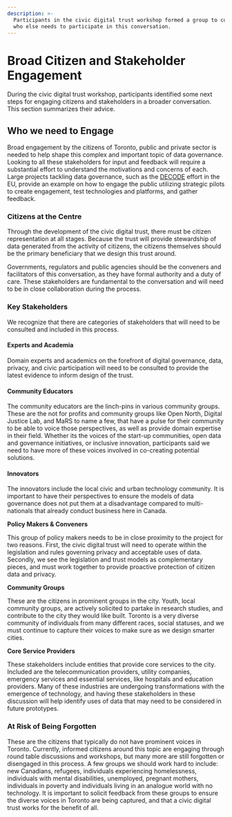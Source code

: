 ```yaml
---
description: >-
  Participants in the civic digital trust workshop formed a group to consider
  who else needs to participate in this conversation.
---
```


# Broad Citizen and Stakeholder Engagement

During the civic digital trust workshop, participants identified some next steps for engaging citizens and stakeholders in a broader conversation. This section summarizes their advice. 

## Who we need to Engage

Broad engagement by the citizens of Toronto, public and private sector is needed to help shape this complex and important topic of data governance. Looking to all these stakeholders for input and feedback will require a substantial effort to understand the motivations and concerns of each. Large projects tackling data governance, such as the [DECODE](https://decodeproject.eu/pilots) effort in the EU, provide an example on how to engage the public utilizing strategic pilots to create engagement, test technologies and platforms, and gather feedback. 

### Citizens at the Centre

Through the development of the civic digital trust, there must be citizen representation at all stages. Because the trust will provide stewardship of data generated from the activity of citizens, the citizens themselves should be the primary beneficiary that we design this trust around.  

Governments, regulators and public agencies should be the conveners and facilitators of this conversation, as they have formal authority and a duty of care. These stakeholders are fundamental to the conversation and will need to be in close collaboration during the process.  

### Key Stakeholders

We recognize that there are categories of stakeholders that will need to be consulted and included in this process.  

#### Experts and Academia

Domain experts and academics on the forefront of digital governance, data, privacy, and civic participation will need to be consulted to provide the latest evidence to inform design of the trust.  

#### Community Educators

The community educators are the linch-pins in various community groups.  These are the not for profits and community groups like Open North, Digital Justice Lab, and MaRS to name a few, that have a pulse for their community to be able to voice those perspectives, as well as provide domain expertise in their field. Whether its the voices of the start-up communities, open data and governance initiatives, or inclusive innovation, participants said we need to have more of these voices involved in co-creating potential solutions.

#### Innovators

The innovators include the local civic and urban technology community. It is important to have their perspectives to ensure the models of data governance does not put them at a disadvantage compared to multi-nationals that already conduct business here in Canada.  

**Policy Makers & Conveners**

This group of policy makers needs to be in close proximity to the project for two reasons. First, the civic digital trust will need to operate within the legislation and rules governing privacy and acceptable uses of data. Secondly, we see the legislation and trust models as complementary pieces, and must work together to provide proactive protection of citizen data and privacy. 

**Community Groups**

These are the citizens in prominent groups in the city. Youth, local community groups, are actively solicited to partake in research studies, and contribute to the city they would like built.  Toronto is a very diverse community of individuals from many different races, social statuses, and we must continue to capture their voices to make sure as we design smarter cities.

**Core Service Providers**

These stakeholders include entities that provide core services to the city.  Included are the telecommunication providers, utility companies, emergency services and essential services, like hospitals and education providers. Many of these industries are undergoing transformations with the emergence of technology, and having these stakeholders in these discussion will help identify uses of data that may need to be considered in future prototypes.

### At Risk of Being Forgotten

These are the citizens that typically do not have prominent voices in Toronto.  Currently, informed citizens around this topic are engaging through round table discussions and workshops, but many more are still forgotten or disengaged in this process. A few groups we should work hard to include: new Canadians, refugees, individuals experiencing homelessness, individuals with mental disabilities, unemployed, pregnant mothers, individuals in poverty and individuals living in an analogue world with no technology. It is important to solicit feedback from these groups to ensure the diverse voices in Toronto are being captured, and that a civic digital trust works for the benefit of all.

